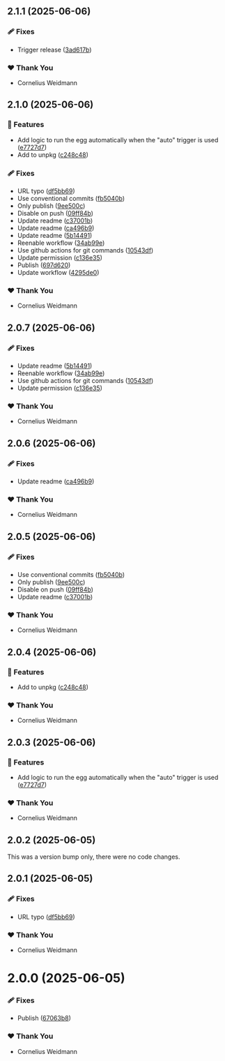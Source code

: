 ## 2.1.1 (2025-06-06)

### 🩹 Fixes

- Trigger release ([3ad617b](https://github.com/kyco/eeaas/commit/3ad617b))

### ❤️ Thank You

- Cornelius Weidmann

## 2.1.0 (2025-06-06)

### 🚀 Features

- Add logic to run the egg automatically when the "auto" trigger is used ([e7727d7](https://github.com/kyco/eeaas/commit/e7727d7))
- Add to unpkg ([c248c48](https://github.com/kyco/eeaas/commit/c248c48))

### 🩹 Fixes

- URL typo ([df5bb69](https://github.com/kyco/eeaas/commit/df5bb69))
- Use conventional commits ([fb5040b](https://github.com/kyco/eeaas/commit/fb5040b))
- Only publish ([9ee500c](https://github.com/kyco/eeaas/commit/9ee500c))
- Disable on push ([09ff84b](https://github.com/kyco/eeaas/commit/09ff84b))
- Update readme ([c37001b](https://github.com/kyco/eeaas/commit/c37001b))
- Update readme ([ca496b9](https://github.com/kyco/eeaas/commit/ca496b9))
- Update readme ([5b14491](https://github.com/kyco/eeaas/commit/5b14491))
- Reenable workflow ([34ab99e](https://github.com/kyco/eeaas/commit/34ab99e))
- Use github actions for git commands ([10543df](https://github.com/kyco/eeaas/commit/10543df))
- Update permission ([c136e35](https://github.com/kyco/eeaas/commit/c136e35))
- Publish ([697d620](https://github.com/kyco/eeaas/commit/697d620))
- Update workflow ([4295de0](https://github.com/kyco/eeaas/commit/4295de0))

### ❤️ Thank You

- Cornelius Weidmann

## 2.0.7 (2025-06-06)

### 🩹 Fixes

- Update readme ([5b14491](https://github.com/kyco/eeaas/commit/5b14491))
- Reenable workflow ([34ab99e](https://github.com/kyco/eeaas/commit/34ab99e))
- Use github actions for git commands ([10543df](https://github.com/kyco/eeaas/commit/10543df))
- Update permission ([c136e35](https://github.com/kyco/eeaas/commit/c136e35))

### ❤️ Thank You

- Cornelius Weidmann

## 2.0.6 (2025-06-06)

### 🩹 Fixes

- Update readme ([ca496b9](https://github.com/kyco/eeaas/commit/ca496b9))

### ❤️ Thank You

- Cornelius Weidmann

## 2.0.5 (2025-06-06)

### 🩹 Fixes

- Use conventional commits ([fb5040b](https://github.com/kyco/eeaas/commit/fb5040b))
- Only publish ([9ee500c](https://github.com/kyco/eeaas/commit/9ee500c))
- Disable on push ([09ff84b](https://github.com/kyco/eeaas/commit/09ff84b))
- Update readme ([c37001b](https://github.com/kyco/eeaas/commit/c37001b))

### ❤️ Thank You

- Cornelius Weidmann

## 2.0.4 (2025-06-06)

### 🚀 Features

- Add to unpkg ([c248c48](https://github.com/kyco/eeaas/commit/c248c48))

### ❤️ Thank You

- Cornelius Weidmann

## 2.0.3 (2025-06-06)

### 🚀 Features

- Add logic to run the egg automatically when the "auto" trigger is used ([e7727d7](https://github.com/kyco/eeaas/commit/e7727d7))

### ❤️ Thank You

- Cornelius Weidmann

## 2.0.2 (2025-06-05)

This was a version bump only, there were no code changes.

## 2.0.1 (2025-06-05)

### 🩹 Fixes

- URL typo ([df5bb69](https://github.com/kyco/eeaas/commit/df5bb69))

### ❤️ Thank You

- Cornelius Weidmann

# 2.0.0 (2025-06-05)

### 🩹 Fixes

- Publish ([67063b8](https://github.com/kyco/eeaas/commit/67063b8))

### ❤️ Thank You

- Cornelius Weidmann